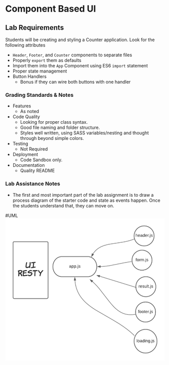 # Component Based UI

## Lab Requirements

Students will be creating and styling a Counter application. Look for the following attributes

- `Header`, `Footer`, and `Counter` components to separate files
- Properly `export` them as defaults
- Import them into the `App` Component using ES6 `import` statement
- Proper state management
- Button Handlers
  - Bonus if they can wire both buttons with one handler

### Grading Standards & Notes

- Features
  - As noted
- Code Quality
  - Looking for proper class syntax.
  - Good file naming and folder structure.
  - Styles well written, using SASS variables/nesting and thought through beyond simple colors.
- Testing
  - Not Required
- Deployment
  - Code Sandbox only.
- Documentation
  - Quality README

### Lab Assistance Notes

- The first and most important part of the lab assignment is to draw a process diagram of the starter code and state as events happen. Once the students understand that, they can move on.

#UML
![](./uml%20resty.png)

